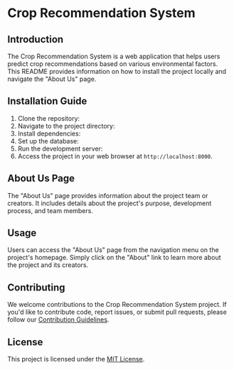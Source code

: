 # Crop Recommendation System

## Introduction

The Crop Recommendation System is a web application that helps users predict crop recommendations based on various environmental factors. This README provides information on how to install the project locally and navigate the "About Us" page.

## Installation Guide

1. Clone the repository:
2. Navigate to the project directory:
3. Install dependencies:
4. Set up the database:
5. Run the development server:
6. Access the project in your web browser at `http://localhost:8000`.

## About Us Page

The "About Us" page provides information about the project team or creators. It includes details about the project's purpose, development process, and team members.

## Usage

Users can access the "About Us" page from the navigation menu on the project's homepage. Simply click on the "About" link to learn more about the project and its creators.

## Contributing

We welcome contributions to the Crop Recommendation System project. If you'd like to contribute code, report issues, or submit pull requests, please follow our [Contribution Guidelines](CONTRIBUTING.md).

## License

This project is licensed under the [MIT License](LICENSE).
